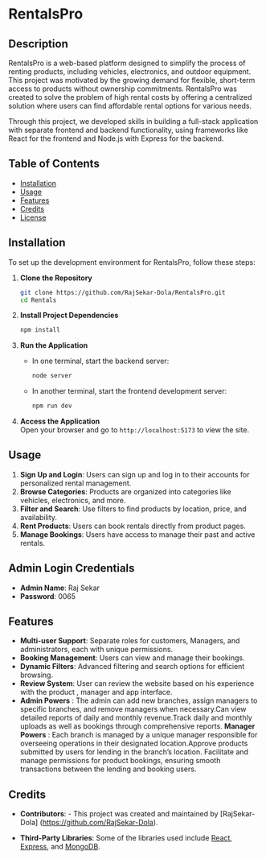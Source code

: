 
# RentalsPro

## Description

RentalsPro is a web-based platform designed to simplify the process of renting products, including vehicles, electronics, and outdoor equipment. This project was motivated by the growing demand for flexible, short-term access to products without ownership commitments. RentalsPro was created to solve the problem of high rental costs by offering a centralized solution where users can find affordable rental options for various needs.

Through this project, we developed skills in building a full-stack application with separate frontend and backend functionality, using frameworks like React for the frontend and Node.js with Express for the backend.

## Table of Contents

- [Installation](#installation)
- [Usage](#usage)
- [Features](#features)
- [Credits](#credits)
- [License](#license)

## Installation

To set up the development environment for RentalsPro, follow these steps:

1. **Clone the Repository**
   ```bash
   git clone https://github.com/RajSekar-Dola/RentalsPro.git
   cd Rentals
   ```

2. **Install Project Dependencies**
   ```bash
   npm install
   ```
3. **Run the Application**
   - In one terminal, start the backend server:
     ```bash
     node server
     ```
   - In another terminal, start the frontend development server:
     ```bash
     npm run dev
     ```

4. **Access the Application**  
   Open your browser and go to `http://localhost:5173` to view the site.

## Usage

1. **Sign Up and Login**: Users can sign up and log in to their accounts for personalized rental management.
2. **Browse Categories**: Products are organized into categories like vehicles, electronics, and more.
3. **Filter and Search**: Use filters to find products by location, price, and availability.
4. **Rent Products**: Users can book rentals directly from product pages.
5. **Manage Bookings**: Users have access to manage their past and active rentals.

## Admin Login Credentials
- **Admin Name**: Raj Sekar
- **Password**: 0065
## Features

- **Multi-user Support**: Separate roles for customers, Managers, and administrators, each with unique permissions.
- **Booking Management**: Users can view and manage their bookings.
- **Dynamic Filters**: Advanced filtering and search options for efficient browsing.
- **Review System**: User can review the website based on his experience with the product , manager and app interface.
- **Admin Powers** :  The admin can add new branches, assign managers to specific branches, and remove managers when necessary.Can view detailed reports of daily and monthly revenue.Track daily and monthly uploads as well as bookings through comprehensive reports.
**Manager Powers** : Each branch is managed by a unique manager responsible for overseeing operations in their designated location.Approve products submitted by users for lending in the branch’s location. Facilitate and manage permissions for product bookings, ensuring smooth transactions between the lending and booking users.

## Credits

- **Contributors**: - This project was created and maintained by [RajSekar-Dola] (https://github.com/RajSekar-Dola).

- **Third-Party Libraries**: Some of the libraries used include [React](https://reactjs.org/), [Express](https://expressjs.com/), and [MongoDB](https://www.mongodb.com/).


